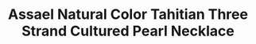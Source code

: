 ---
title: Assael Natural Color Tahitian Three Strand Cultured Pearl Necklace
description: |
  This Triple Strand Necklace feels incredible on. Three Tahitian strands sit beautifully together, giving a dramatic and show stopping presence.
specs: |
  Set of three necklaces with Tahitian Natural Color Cultured Pearls, 227 Pearls, 9.0 - 12.2mm, set with 18K White Gold and Diamond Clasp, .87 ctw.
images:
  - /uploads/assael-natural-color-tahitian-three-strand-cultured-pearl-necklace.jpg
category: Classic Assael
order: 9
tags:
  - necklaces
---
